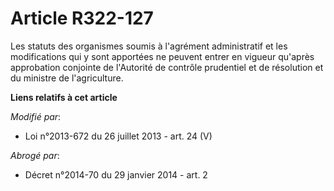 # Article R322-127

Les statuts des organismes soumis à l'agrément administratif et les modifications qui y sont apportées ne peuvent entrer en
vigueur qu'après approbation conjointe de l'Autorité de contrôle prudentiel et de résolution et du ministre de l'agriculture.

**Liens relatifs à cet article**

_Modifié par_:

  - Loi n°2013-672 du 26 juillet 2013 - art. 24 (V)

_Abrogé par_:

  - Décret n°2014-70 du 29 janvier 2014 - art. 2
